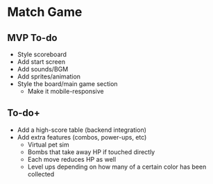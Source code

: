 # Match Game

## MVP To-do
- Style scoreboard
- Add start screen
- Add sounds/BGM
- Add sprites/animation
- Style the board/main game section
  - Make it mobile-responsive

## To-do+
- Add a high-score table (backend integration)
- Add extra features (combos, power-ups, etc)
  - Virtual pet sim
  - Bombs that take away HP if touched directly
  - Each move reduces HP as well
  - Level ups depending on how many of a certain color has been collected